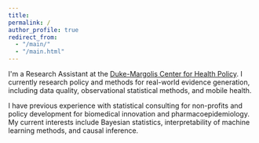 ```yaml
---
title:
permalink: /
author_profile: true
redirect_from: 
  - "/main/"
  - "/main.html"
---
```


I'm a Research Assistant at the [Duke-Margolis Center for Health Policy](https://healthpolicy.duke.edu/). I currently research policy and methods for real-world evidence generation, including data quality, observational statistical methods, and mobile health. 

I have previous experience with statistical consulting for non-profits and policy development for biomedical innovation and pharmacoepidemiology. My current interests include Bayesian statistics, interpretability of machine learning methods, and causal inference.
